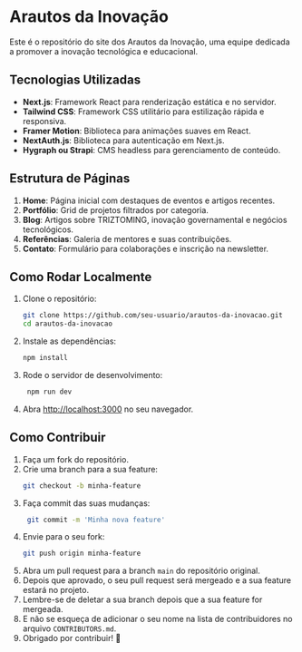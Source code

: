 # Arautos da Inovação

Este é o repositório do site dos Arautos da Inovação, uma equipe dedicada a promover a inovação tecnológica e educacional.

## Tecnologias Utilizadas
- **Next.js**: Framework React para renderização estática e no servidor.
- **Tailwind CSS**: Framework CSS utilitário para estilização rápida e responsiva.
- **Framer Motion**: Biblioteca para animações suaves em React.
- **NextAuth.js**: Biblioteca para autenticação em Next.js.
- **Hygraph ou Strapi**: CMS headless para gerenciamento de conteúdo.

## Estrutura de Páginas
1. **Home**: Página inicial com destaques de eventos e artigos recentes.
2. **Portfólio**: Grid de projetos filtrados por categoria.
3. **Blog**: Artigos sobre TRIZTOMING, inovação governamental e negócios tecnológicos.
4. **Referências**: Galeria de mentores e suas contribuições.
5. **Contato**: Formulário para colaborações e inscrição na newsletter.

## Como Rodar Localmente
1. Clone o repositório:
   ```bash
   git clone https://github.com/seu-usuario/arautos-da-inovacao.git
   cd arautos-da-inovacao
    ```
2. Instale as dependências:
   ```bash
   npm install
   ```
3. Rode o servidor de desenvolvimento:
   ```bash
    npm run dev
    ```
4. Abra [http://localhost:3000](http://localhost:3000) no seu navegador.

## Como Contribuir
1. Faça um fork do repositório.
2. Crie uma branch para a sua feature:
   ```bash
   git checkout -b minha-feature
   ```
3. Faça commit das suas mudanças:
   ```bash
    git commit -m 'Minha nova feature'
    ```
4. Envie para o seu fork:
   ```bash
   git push origin minha-feature
   ```
5. Abra um pull request para a branch `main` do repositório original.
6. Depois que aprovado, o seu pull request será mergeado e a sua feature estará no projeto.
7. Lembre-se de deletar a sua branch depois que a sua feature for mergeada.
8. E não se esqueça de adicionar o seu nome na lista de contribuidores no arquivo `CONTRIBUTORS.md`.
9. Obrigado por contribuir! 🚀
